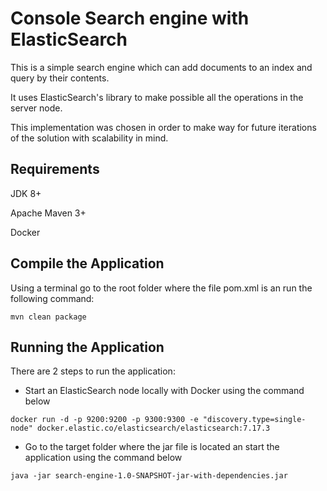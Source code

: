 # Console Search engine with ElasticSearch
This is a simple search engine which can add documents to an index and query by their contents.

It uses ElasticSearch's library to make possible all the operations in the server node. 

This implementation was chosen in order to make way for future iterations of the solution with scalability in mind. 
## Requirements
JDK 8+

Apache Maven 3+

Docker

## Compile the Application
Using a terminal go to the root folder where the file pom.xml is an run the following command:
```
mvn clean package
```
## Running the Application
There are 2 steps to run the application:
- Start an ElasticSearch node locally with Docker using the command below

```
docker run -d -p 9200:9200 -p 9300:9300 -e "discovery.type=single-node" docker.elastic.co/elasticsearch/elasticsearch:7.17.3
```

- Go to the target folder where the jar file is located an start the application using the command below

```
java -jar search-engine-1.0-SNAPSHOT-jar-with-dependencies.jar
```
